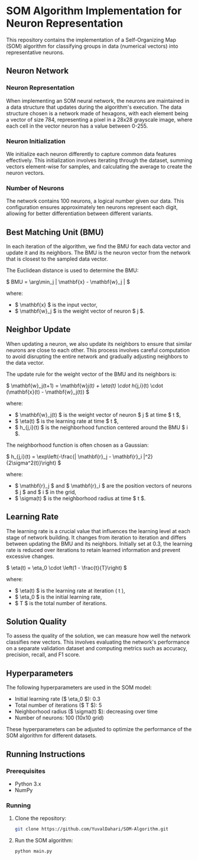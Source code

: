 # SOM Algorithm Implementation for Neuron Representation

This repository contains the implementation of a Self-Organizing Map (SOM) algorithm for classifying groups in data (numerical vectors) into representative neurons.

## Neuron Network

### Neuron Representation

When implementing an SOM neural network, the neurons are maintained in a data structure that updates during the algorithm's execution. The data structure chosen is a network made of hexagons, with each element being a vector of size 784, representing a pixel in a 28x28 grayscale image, where each cell in the vector neuron has a value between 0-255.

### Neuron Initialization

We initialize each neuron differently to capture common data features effectively. This initialization involves iterating through the dataset, summing vectors element-wise for samples, and calculating the average to create the neuron vectors.

### Number of Neurons

The network contains 100 neurons, a logical number given our data. This configuration ensures approximately ten neurons represent each digit, allowing for better differentiation between different variants.

## Best Matching Unit (BMU)

In each iteration of the algorithm, we find the BMU for each data vector and update it and its neighbors. The BMU is the neuron vector from the network that is closest to the sampled data vector.

The Euclidean distance is used to determine the BMU:

$ BMU = \arg\min_j \| \mathbf{x} - \mathbf{w}_j \| $

where:
- $ \mathbf{x} $ is the input vector,
- $ \mathbf{w}_j $ is the weight vector of neuron $ j $.

## Neighbor Update

When updating a neuron, we also update its neighbors to ensure that similar neurons are close to each other. This process involves careful computation to avoid disrupting the entire network and gradually adjusting neighbors to the data vector.

The update rule for the weight vector of the BMU and its neighbors is:

$ \mathbf{w}_j(t+1) = \mathbf{w}_j(t) + \eta(t) \cdot h_{j,i}(t) \cdot (\mathbf{x}(t) - \mathbf{w}_j(t)) $

where:
- $ \mathbf{w}_j(t) $ is the weight vector of neuron $ j $ at time $ t $,
- $ \eta(t) $ is the learning rate at time $ t $,
- $ h_{j,i}(t) $ is the neighborhood function centered around the BMU $ i $.

The neighborhood function is often chosen as a Gaussian:

$ h_{j,i}(t) = \exp\left(-\frac{\| \mathbf{r}_j - \mathbf{r}_i \|^2}{2\sigma^2(t)}\right) $

where:
- $ \mathbf{r}_j $ and $ \mathbf{r}_i $ are the position vectors of neurons $ j $ and $ i $ in the grid,
- $ \sigma(t) $ is the neighborhood radius at time $ t $.

## Learning Rate

The learning rate is a crucial value that influences the learning level at each stage of network building. It changes from iteration to iteration and differs between updating the BMU and its neighbors. Initially set at 0.3, the learning rate is reduced over iterations to retain learned information and prevent excessive changes.

$ \eta(t) = \eta_0 \cdot \left(1 - \frac{t}{T}\right) $

where:
- $ \eta(t) $ is the learning rate at iteration \( t \),
- $ \eta_0 $ is the initial learning rate,
- $ T $ is the total number of iterations.

## Solution Quality

To assess the quality of the solution, we can measure how well the network classifies new vectors. This involves evaluating the network's performance on a separate validation dataset and computing metrics such as accuracy, precision, recall, and F1 score.

## Hyperparameters

The following hyperparameters are used in the SOM model:
- Initial learning rate ($ \eta_0 $): 0.3
- Total number of iterations ($ T $): 5
- Neighborhood radius ($ \sigma(t) $): decreasing over time
- Number of neurons: 100 (10x10 grid)

These hyperparameters can be adjusted to optimize the performance of the SOM algorithm for different datasets.

## Running Instructions

### Prerequisites

- Python 3.x
- NumPy

### Running 
1. Clone the repository:
   ```bash
   git clone https://github.com/YuvalDahari/SOM-Algorithm.git
   ```
2. Run the SOM algorithm:
      ```bash
    python main.py
   ```
